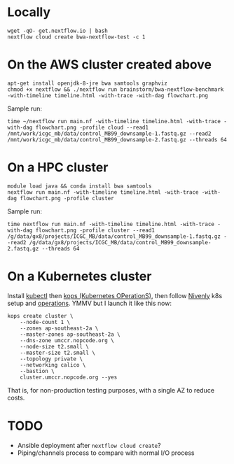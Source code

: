 Locally
=======

	wget -qO- get.nextflow.io | bash
    nextflow cloud create bwa-nextflow-test -c 1


On the AWS cluster created above
================================

    apt-get install openjdk-8-jre bwa samtools graphviz
    chmod +x nextflow && ./nextflow run brainstorm/bwa-nextflow-benchmark -with-timeline timeline.html -with-trace -with-dag flowchart.png

Sample run:

    time ~/nextflow run main.nf -with-timeline timeline.html -with-trace -with-dag flowchart.png -profile cloud --read1 /mnt/work/icgc_mb/data/control_MB99_downsample-1.fastq.gz --read2 /mnt/work/icgc_mb/data/control_MB99_downsample-2.fastq.gz --threads 64


On a HPC cluster
================

	module load java && conda install bwa samtools
	nextflow run main.nf -with-timeline timeline.html -with-trace -with-dag flowchart.png -profile cluster

Sample run:

    time nextflow run main.nf -with-timeline timeline.html -with-trace -with-dag flowchart.png -profile cluster --read1 /g/data/gx8/projects/ICGC_MB/data/control_MB99_downsample-1.fastq.gz --read2 /g/data/gx8/projects/ICGC_MB/data/control_MB99_downsample-2.fastq.gz --threads 64


On a Kubernetes cluster
=======================

Install [kubectl](https://kubernetes.io/docs/tasks/kubectl/install/) then [kops (Kubernetes OPerationS)](https://github.com/kubernetes/kops/blob/master/docs/install.md), then follow [Nivenly](https://www.nivenly.com/kops-1-5-1/) k8s setup and [operations](https://www.nivenly.com/2nd-hour/). YMMV but I launch it like this now:

	kops create cluster \
		--node-count 1 \
		--zones ap-southeast-2a \
		--master-zones ap-southeast-2a \
		--dns-zone umccr.nopcode.org \
		--node-size t2.small \
		--master-size t2.small \
		--topology private \
		--networking calico \
		--bastion \
		cluster.umccr.nopcode.org --yes

That is, for non-production testing purposes, with a single AZ to reduce costs.

TODO
====

* Ansible deployment after `nextflow cloud create`?
* Piping/channels process to compare with normal I/O process
